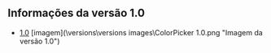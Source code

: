 ## Informações da versão 1.0
- [1.0](/versions)
[imagem](\versions\versions images\ColorPicker 1.0.png "Imagem da versão 1.0")